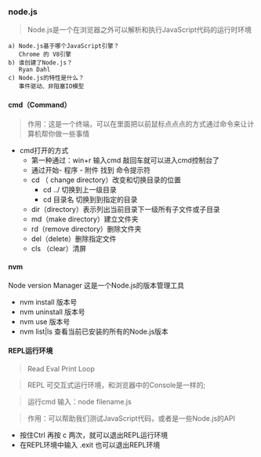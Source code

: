 ### node.js   
> Node.js是一个在浏览器之外可以解析和执行JavaScript代码的运行时环境

```
a) Node.js基于哪个JavaScript引擎？
   Chrome 的 V8引擎
b) 谁创建了Node.js？
   Ryan Dahl
c) Node.js的特性是什么？
   事件驱动、非阻塞IO模型
```

#### cmd（Command）
> 作用：这是一个终端，可以在里面把以前鼠标点点点的方式通过命令来让计算机帮你做一些事情

- cmd打开的方式
  + 第一种通过：win+r  输入cmd  敲回车就可以进入cmd控制台了
  + 通过开始- 程序 - 附件  找到 命令提示符
  + cd （ change directory）改变和切换目录的位置
    + cd ../ 切换到上一级目录
    + cd 目录名 切换到到指定的目录
  + dir（directory）表示列出当前目录下一级所有子文件或子目录
  + md（make directory）建立文件夹
  + rd（remove directory）删除文件夹
  + del（delete）删除指定文件
  + cls （clear）清屏

#### nvm

Node version Manager  这是一个Node.js的版本管理工具
- nvm install 版本号
- nvm uninstall 版本号
- nvm use 版本号
- nvm list|ls 查看当前已安装的所有的Node.js版本

#### REPL运行环境
> Read Eval Print Loop

> REPL 可交互式运行环境，和浏览器中的Console是一样的;

> 运行cmd 输入：node filename.js

> 作用：可以帮助我们测试JavaScript代码，或者是一些Node.js的API

- 按住Ctrl 再按 c  两次，就可以退出REPL运行环境
- 在REPL环境中输入 .exit 也可以退出REPL环境
